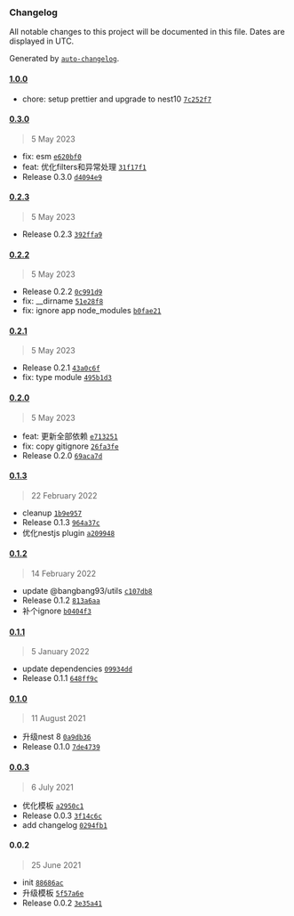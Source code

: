 ### Changelog

All notable changes to this project will be documented in this file. Dates are displayed in UTC.

Generated by [`auto-changelog`](https://github.com/CookPete/auto-changelog).

#### [1.0.0](https://github.com/bangbang93/generator-nestjs/compare/0.3.0...1.0.0)

- chore: setup prettier and upgrade to nest10 [`7c252f7`](https://github.com/bangbang93/generator-nestjs/commit/7c252f74a4476eefec4724ca79efd36571dc4ea1)

#### [0.3.0](https://github.com/bangbang93/generator-nestjs/compare/0.2.3...0.3.0)

> 5 May 2023

- fix: esm [`e620bf0`](https://github.com/bangbang93/generator-nestjs/commit/e620bf01a44dee0fcd2f5ddc0dcbe0ea41d039b7)
- feat: 优化filters和异常处理 [`31f17f1`](https://github.com/bangbang93/generator-nestjs/commit/31f17f1522b8c3a80f8b8670e4c464e2c94e28b5)
- Release 0.3.0 [`d4094e9`](https://github.com/bangbang93/generator-nestjs/commit/d4094e92aea2c16cfa9b740be0e14eaf946cfea9)

#### [0.2.3](https://github.com/bangbang93/generator-nestjs/compare/0.2.2...0.2.3)

> 5 May 2023

- Release 0.2.3 [`392ffa9`](https://github.com/bangbang93/generator-nestjs/commit/392ffa908bfb04b1293188736b63d3fe2f72005a)

#### [0.2.2](https://github.com/bangbang93/generator-nestjs/compare/0.2.1...0.2.2)

> 5 May 2023

- Release 0.2.2 [`0c991d9`](https://github.com/bangbang93/generator-nestjs/commit/0c991d9cab40b563362e7ced1f66c94f7a45cb6b)
- fix: __dirname [`51e28f8`](https://github.com/bangbang93/generator-nestjs/commit/51e28f8caa57900f16fa107b4010b803c7cc8b74)
- fix: ignore app node_modules [`b0fae21`](https://github.com/bangbang93/generator-nestjs/commit/b0fae210a6797a3a0f6b9d4a3f88f07dc16b2a72)

#### [0.2.1](https://github.com/bangbang93/generator-nestjs/compare/0.2.0...0.2.1)

> 5 May 2023

- Release 0.2.1 [`43a0c6f`](https://github.com/bangbang93/generator-nestjs/commit/43a0c6fc3be5f789b1f814b0ad01520ec7477031)
- fix: type module [`495b1d3`](https://github.com/bangbang93/generator-nestjs/commit/495b1d3a150ea982656cf63030912ba7c2267e06)

#### [0.2.0](https://github.com/bangbang93/generator-nestjs/compare/0.1.3...0.2.0)

> 5 May 2023

- feat: 更新全部依赖 [`e713251`](https://github.com/bangbang93/generator-nestjs/commit/e713251c7cc552b21e5acac029af02c8b38a8070)
- fix: copy gitignore [`26fa3fe`](https://github.com/bangbang93/generator-nestjs/commit/26fa3fe769029431464179e9f95c4227670afad1)
- Release 0.2.0 [`69aca7d`](https://github.com/bangbang93/generator-nestjs/commit/69aca7db1a7002fff6469490d2f766def44dd4a3)

#### [0.1.3](https://github.com/bangbang93/generator-nestjs/compare/0.1.2...0.1.3)

> 22 February 2022

- cleanup [`1b9e957`](https://github.com/bangbang93/generator-nestjs/commit/1b9e95781619a6dae0559c4c841c377c26112fa0)
- Release 0.1.3 [`964a37c`](https://github.com/bangbang93/generator-nestjs/commit/964a37c516321e76e1d903b6b227ea3b84269c49)
- 优化nestjs plugin [`a209948`](https://github.com/bangbang93/generator-nestjs/commit/a209948499b2d3231854194475eb0f9e7fe059d0)

#### [0.1.2](https://github.com/bangbang93/generator-nestjs/compare/0.1.1...0.1.2)

> 14 February 2022

- update @bangbang93/utils [`c107db8`](https://github.com/bangbang93/generator-nestjs/commit/c107db8beab2b148c74157450f1c2b75214e2ea5)
- Release 0.1.2 [`813a6aa`](https://github.com/bangbang93/generator-nestjs/commit/813a6aa81588df860f875652948eb776162bf6f4)
- 补个ignore [`b0404f3`](https://github.com/bangbang93/generator-nestjs/commit/b0404f3ac96b3a655ea87c52fa999d79564c24de)

#### [0.1.1](https://github.com/bangbang93/generator-nestjs/compare/0.1.0...0.1.1)

> 5 January 2022

- update dependencies [`09934dd`](https://github.com/bangbang93/generator-nestjs/commit/09934dd6d682bf70507b1901bbc91c054590b718)
- Release 0.1.1 [`648ff9c`](https://github.com/bangbang93/generator-nestjs/commit/648ff9c64dd84373f221431b7624108ba0d44c88)

#### [0.1.0](https://github.com/bangbang93/generator-nestjs/compare/0.0.3...0.1.0)

> 11 August 2021

- 升级nest 8 [`0a9db36`](https://github.com/bangbang93/generator-nestjs/commit/0a9db3673204db3ef5314375bf6f80dfd26add68)
- Release 0.1.0 [`7de4739`](https://github.com/bangbang93/generator-nestjs/commit/7de47395a9178f3eb441135b73b401f9e61b6791)

#### [0.0.3](https://github.com/bangbang93/generator-nestjs/compare/0.0.2...0.0.3)

> 6 July 2021

- 优化模板 [`a2950c1`](https://github.com/bangbang93/generator-nestjs/commit/a2950c12d58e5c68740135b0245eb25205a7ac31)
- Release 0.0.3 [`3f14c6c`](https://github.com/bangbang93/generator-nestjs/commit/3f14c6c41c962f15a5d6700a1600049934054aba)
- add changelog [`0294fb1`](https://github.com/bangbang93/generator-nestjs/commit/0294fb1541ef0167aba683a47d4df94ffbed25d8)

#### 0.0.2

> 25 June 2021

- init [`88686ac`](https://github.com/bangbang93/generator-nestjs/commit/88686ac27aa13b511cbe846b550c9df6102731cf)
- 升级模板 [`5f57a6e`](https://github.com/bangbang93/generator-nestjs/commit/5f57a6e5dd0347537071562ac70f79233f669dad)
- Release 0.0.2 [`3e35a41`](https://github.com/bangbang93/generator-nestjs/commit/3e35a4161d13ee2533b7e098b32c0cacda139cf5)
